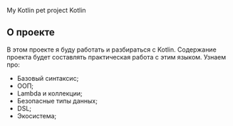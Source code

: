 My Kotlin pet project
Kotlin
## О проекте

В этом проекте я буду работать и разбираться с Kotlin.
Содержание проекта будет составлять практическая работа с этим языком.
Узнаем про:
- Базовый синтаксис;
- ООП;
- Lambda и коллекции;
- Безопасные типы данных;
- DSL;
- Экосистема;